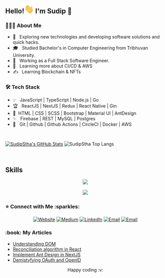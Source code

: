 <h2> Hello!<img src="https://raw.githubusercontent.com/ABSphreak/ABSphreak/master/gifs/Hi.gif" width="30px"> I'm Sudip  🙏</h2>

<h3> 👨🏻‍💻 About Me </h3>

- :book: &nbsp; Exploring new technologies and developing software solutions and quick hacks.
- 🎓 &nbsp; Studied Bachelor's in Computer Engineering from Tribhuvan University.
- 💼 &nbsp; Working as a Full Stack Software Engineer.
- 🌱 &nbsp; Learning more about CI/CD & AWS
- ✍️ &nbsp; Learning Blockchain & NFTs

<h3>🛠 Tech Stack</h3>

- :bulb: &nbsp; JavaScript | TypeScript | Node.js | Go
- :trophy: &nbsp; ReactJS | NextJS | Redux | React Native | Gin
- &#127969;&nbsp; HTML | CSS | SCSS | Bootstrap | Material UI | AntDesign
- ✨ &nbsp; Firebase | REST | MySQL | Postgres
- 🔧 &nbsp; Git | Github | Github Actions | CircleCI | Docker | AWS

<br/>

[![SudipStha's GitHub Stats](https://github-readme-stats.vercel.app/api?username=sudipstha08&show_icons=true)](https://github.com/sudipstha08)
![SudipStha Top Langs](https://github-readme-stats.vercel.app/api/top-langs/?username=sudipstha08&theme=vue&layout=compact)

<br>
<h2>Skills</h2>

<p align="center">
  <a href="https://skillicons.dev">
    <img src="https://skillicons.dev/icons?i=git,vscode,react,html,css,js,ts,bootstrap,bash,linux,docker,nextjs,prisma,sass" />
  </a>
</p>
<p align="center">
  <a href="https://skillicons.dev">
    <img src="https://skillicons.dev/icons?i=go,mysql,postgres,mongodb,c,git,github,figma,gcp,firebase,redux,nodejs" />
  </a>
</p>

<h3>⭐️ Connect with Me :sparkles:</h3>

<p align="center">
<a href="https://shresthasudip08.com.np/"><img alt="Website" src="https://img.shields.io/badge/Website-shresthasudip08.com.np-yellow"></a>
<a href="https://medium.com/@sudipstha08"><img alt="Medium" src="https://img.shields.io/badge/medium-sudipstha08-green"></a>
<a href="https://www.linkedin.com/in/sudipstha08/"><img alt="LinkedIn" src="https://img.shields.io/badge/LinkedIn-sudipstha08-lightgrey"></a>
<a href="mailto:sudipstha08@gmail.com"><img alt="Email" src="https://img.shields.io/badge/Mail-sudipstha08-orange"></a>
<a href="https://codepen.io/SudipShrestha"><img alt="Email" src="https://img.shields.io/badge/CodePen-SudipShrestha-blue"></a>
</p>

<!-- ![visitors](https://visitor-badge.glitch.me/badge?page_id=sudipstha08) -->

<h3> :book: My Articles </h3>

- <a href="https://sudipstha08.medium.com/understanding-dom-3c0edf9d96b7" target="_blank">Understanding DOM</a>
- <a href="https://medium.com/@sudipstha08/reconciliation-algorithm-in-react-59ad4cd19e17" target="_blank">Reconciliation algorithm in React</a>
- <a href="https://sudipstha08.medium.com/implement-ant-design-with-next-js-2764e4b81293" target="_blank">Implement Ant Design in NextJS</a>
- <a href="https://sudipstha08.medium.com/openid-connect-vs-oauth-demystifying-authentication-and-authorization-2fb05759d880" target="_blank">Demistyfying OAuth and OpenID</a>

<p align="center">
Happy coding :v:
</p>
